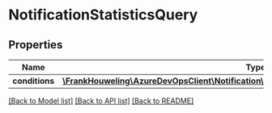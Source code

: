 # NotificationStatisticsQuery

## Properties
Name | Type | Description | Notes
------------ | ------------- | ------------- | -------------
**conditions** | [**\FrankHouweling\AzureDevOpsClient\Notification\Model\NotificationStatisticsQueryConditions[]**](NotificationStatisticsQueryConditions.md) |  | [optional] 

[[Back to Model list]](../README.md#documentation-for-models) [[Back to API list]](../README.md#documentation-for-api-endpoints) [[Back to README]](../README.md)


